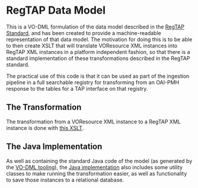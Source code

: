 RegTAP Data Model
==================

This is a VO-DML formulation of the data model described in the [RegTAP Standard](https://www.ivoa.net/documents/RegTAP/), and has been created to provide a machine-readable representation of that data model. The motivation for doing this is to be able to then create XSLT that will translate VOResource XML instances into RegTAP XML instances in a platform independent fashion, so that there is a standard implementation of these transformations described in the RegTAP standard.

The practical use of this code is that it can be used as part of the ingestion pipeline in a full searchable registry for transforming from an OAI-PMH response to the tables for a TAP interface on that registry.

## The Transformation

The transformation from a VOResource XML instance to a RegTAP XML instance is done with [this XSLT](https://github.com/ivoa/RegTAPDM/blob/master/src/main/resources/convertToRegTap.xsl).


## The Java Implementation

As well as containing the standard Java code of the model (as generated by the [VO-DML tooling](https://github.com/ivoa/vo-dml)), the [Java implementation](./generated/javadoc) also includes some utility classes to make running the transformation easier, as well as functionality to save those instances to a relational database.

